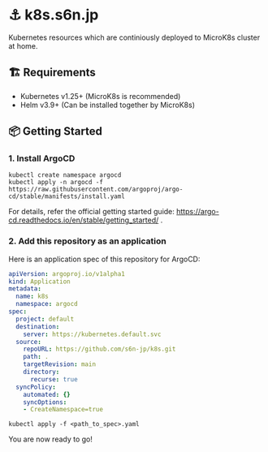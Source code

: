 # ⚓️ k8s.s6n.jp

Kubernetes resources which are continiously deployed to MicroK8s cluster at home.

## 🏗️ Requirements

- Kubernetes v1.25+ (MicroK8s is recommended)
- Helm v3.9+ (Can be installed together by MicroK8s)

## 📦 Getting Started

### 1. Install ArgoCD

```shell
kubectl create namespace argocd
kubectl apply -n argocd -f https://raw.githubusercontent.com/argoproj/argo-cd/stable/manifests/install.yaml
```

For details, refer the official getting started guide:
https://argo-cd.readthedocs.io/en/stable/getting_started/ .

### 2. Add this repository as an application

Here is an application spec of this repository for ArgoCD:

```yaml
apiVersion: argoproj.io/v1alpha1
kind: Application
metadata:
  name: k8s
  namespace: argocd
spec:
  project: default
  destination:
    server: https://kubernetes.default.svc
  source:
    repoURL: https://github.com/s6n-jp/k8s.git
    path: .
    targetRevision: main
    directory:
      recurse: true
  syncPolicy:
    automated: {}
    syncOptions:
    - CreateNamespace=true
```

```shell
kubectl apply -f <path_to_spec>.yaml
```

You are now ready to go!
